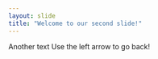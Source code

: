 ```yaml
---
layout: slide
title: "Welcome to our second slide!"
---
```

Another text
Use the left arrow to go back!
